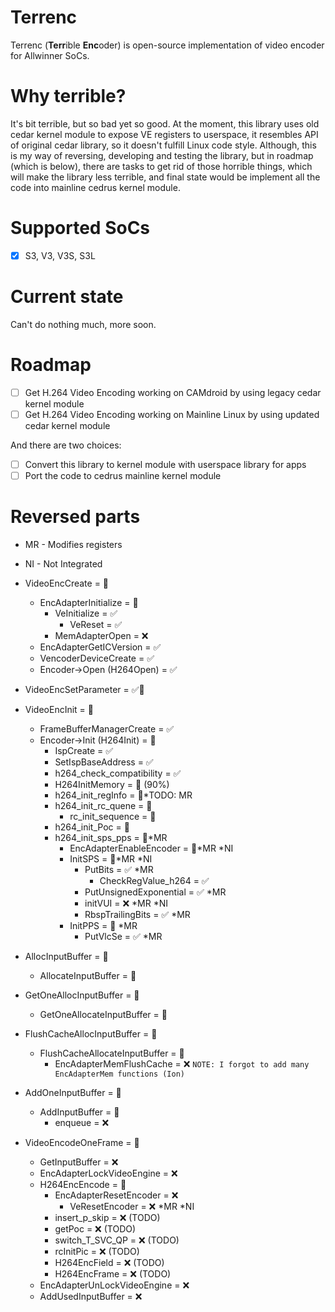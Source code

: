 
# Terrenc

Terrenc (**Terr**ible **Enc**oder) is open-source implementation of video encoder for Allwinner SoCs.

# Why terrible?

It's bit terrible, but so bad yet so good. At the moment, this library uses old
cedar kernel module to expose VE registers to userspace, it resembles API of original cedar library,
so it doesn't fulfill Linux code style. Although, this is my way of reversing, developing and testing the
library, but in roadmap (which is below), there are tasks to get rid of those horrible things, which
will make the library less terrible, and final state would be implement all the code into mainline cedrus kernel module.

# Supported SoCs

- [x] S3, V3, V3S, S3L

# Current state

Can't do nothing much, more soon.

# Roadmap

- [ ] Get H.264 Video Encoding working on CAMdroid by using legacy cedar kernel module
- [ ] Get H.264 Video Encoding working on Mainline Linux by using updated cedar kernel module

And there are two choices:

- [ ] Convert this library to kernel module with userspace library for apps
- [ ] Port the code to cedrus mainline kernel module

# Reversed parts

- MR - Modifies registers
- NI - Not Integrated

- VideoEncCreate = 🔶
  - EncAdapterInitialize = 🔶
    - VeInitialize = ✅
      - VeReset = ✅
    - MemAdapterOpen = ❌
  - EncAdapterGetICVersion = ✅
  - VencoderDeviceCreate = ✅
  - Encoder->Open (H264Open) = ✅
- VideoEncSetParameter = ✅🔶
- VideoEncInit = 🔶
  - FrameBufferManagerCreate = ✅
  - Encoder->Init (H264Init) = 🔶
    - IspCreate = ✅
    - SetIspBaseAddress = ✅
    - h264_check_compatibility = ✅
    - H264InitMemory = 🔶 (90%)
    - h264_init_regInfo = 🔶*TODO: MR
    - h264_init_rc_quene = 🔶
      - rc_init_sequence = 🔶
    - h264_init_Poc = 🔶
    - h264_init_sps_pps = 🔶*MR
      - EncAdapterEnableEncoder = 🔶*MR *NI
      - InitSPS = 🔶*MR *NI
        - PutBits = ✅ *MR
          - CheckRegValue_h264 = ✅
        - PutUnsignedExponential = ✅ *MR
        - initVUI = ❌ *MR *NI
        - RbspTrailingBits = ✅ *MR
      - InitPPS = 🔶 *MR
        - PutVlcSe = ✅ *MR
- AllocInputBuffer = 🔶
  - AllocateInputBuffer = 🔶
- GetOneAllocInputBuffer = 🔶
  - GetOneAllocateInputBuffer = 🔶
- FlushCacheAllocInputBuffer = 🔶
  - FlushCacheAllocateInputBuffer = 🔶
    - EncAdapterMemFlushCache = ❌
`NOTE: I forgot to add many EncAdapterMem functions (Ion)`
- AddOneInputBuffer = 🔶
  - AddInputBuffer = 🔶
    - enqueue = ❌
- VideoEncodeOneFrame = 🔶
  - GetInputBuffer = ❌
  - EncAdapterLockVideoEngine = ❌
  - H264EncEncode = 🔶
    - EncAdapterResetEncoder = ❌
      - VeResetEncoder = ❌ *MR *NI
    - insert_p_skip = ❌ (TODO)
    - getPoc = ❌ (TODO)
    - switch_T_SVC_QP = ❌ (TODO)
    - rcInitPic = ❌ (TODO)
    - H264EncField = ❌ (TODO)
    - H264EncFrame = ❌ (TODO)
  - EncAdapterUnLockVideoEngine = ❌
  - AddUsedInputBuffer = ❌
